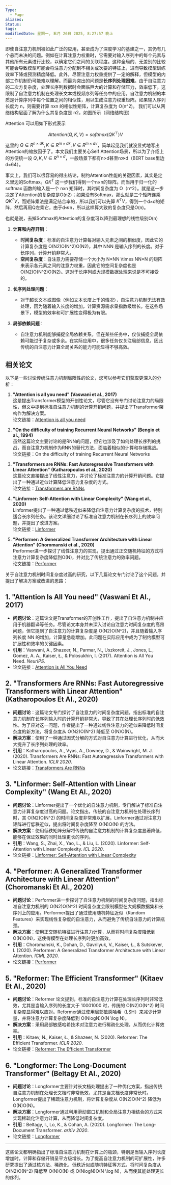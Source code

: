 ```yaml
---
Type:
  - Page
aliases: 
Status: 
tags: 
modifiedDate: 星期一, 五月 26日 2025, 8:27:57 晚上
---
```

即使自注意力机制被如此广泛的应用，甚至成为了深度学习的基建之一，其仍有几个悬而未决的问题。例如在计算注意力权重时，它需要对输入序列中的每个元素与其他所有元素进行比较，以确定它们之间的关联程度。这种全局的、无差别的比较可能会导致模型可能会将注意力分配到不相关或次要的特征上，进而导致模型训练效率下降或预测精度降低。此外，尽管注意力权重提供了一定的解释，但模型的内部工作机制仍可能难以理解。而最为突出的问题是**长序列处理困难**。由于自注意力的二次方复杂度，处理长序列数据时会面临巨大的计算和存储压力，效率低下。这限制了自注意力机制在处理长文本或视频序列等任务中的应用。自注意力机制的本质是计算序列中每个位置之间的相似性，用以生成注意力权重矩阵。如果输入序列长度为 n，则需要计算 nxn 的相似性矩阵，计算复杂度为 O(n^2)。
我们可以从网络结构层面了解为什么其复杂度是 n2，如图所示（网络结构图）

Attention 可以用如下形式表示

$$
Attention(Q,K,V)=softmax(QK^⊤)V
$$

这里的 $Q∈R^{n×dk},K∈R^{m×dk},V∈R^{m×dv}$，简单起见我们就没显式地写出Attention的缩放因子了。本文我们主要关心Self Attention场景，所以为了介绍上的方便统一设 $Q,K,V∈R^{n×d}$，一般场景下都有n>d甚至n≫d（BERT base里边d=64）。

事实上，我们可以很容易的得出结论，制约Attention性能的关键因素，其实是定义里边的Softmax。$QK^T$ 这一步我们得到一个n×n的矩阵。而当用于归一化的 softmax 函数的输入是一个 nxn 矩阵时，其时间复杂度为 O（n^2）。就是这一步决定了Attention的复杂度是O(n2)；如果没有Softmax，那么就是三个矩阵连乘 $QK^TV$，而矩阵乘法是满足结合率的，所以我们可以先算 $K^TV$，得到一个d×d的矩阵，然后再用Q左乘它，由于d≪n，所以这样算大致的复杂度只是O(n)。

 也就是说，去掉Softmax的Attention的复杂度可以降到最理想的线性级别O(n)
 
1. **计算和内存开销**：
    
    - **时间复杂度**：标准的自注意力计算每对输入元素之间的相似度，因此它的计算复杂度是 O(N2)O(N^2)O(N2)，其中 NNN 是输入序列的长度。对于长序列，计算开销非常大。
    - **空间复杂度**：自注意力需要存储一个大小为 N×NN \times NN×N 的矩阵来表示各元素之间的注意力权重，因此它的空间复杂度也是 O(N2)O(N^2)O(N2)。这对于长序列或大规模数据处理来说是不可接受的。
2. **长序列处理问题**：
    
    - 对于超长文本或图像（例如文本长度上千的情况），自注意力机制无法有效处理，因为随着输入长度的增加，计算资源需求呈指数级增长。在这些场景下，模型的效率和可扩展性变得极为有限。
3. **局部依赖问题**：
    - 自注意力机制能够捕捉全局依赖关系，但在某些任务中，仅仅捕捉全局依赖可能过于复杂或多余。在实际应用中，很多任务仅关注局部信息，因此传统的自注意力计算全局关系的能力可能显得不够高效。

## 相关论文

以下是一些讨论传统注意力机制局限性的论文，您可以参考它们获取更深入的分析：

1. **"Attention is all you need" (Vaswani et al., 2017)**  
    这是提出Transformer模型的开创性论文，尽管它没有专门讨论注意力的局限性，但文中提到标准自注意力机制的计算开销问题，并提出了Transformer架构作为解决方案。  
    论文链接：[Attention is all you need](https://arxiv.org/abs/1706.03762)
    
2. **"On the difficulty of training Recurrent Neural Networks" (Bengio et al., 1994)**  
    虽然这篇论文主要讨论的是RNN的问题，但它也涉及了如何处理长序列的挑战，而自注意力机制作为RNN的替代方法，面临着相似的计算和存储挑战。  
    论文链接：On the difficulty of training Recurrent Neural Networks
    
3. **"Transformers are RNNs: Fast Autoregressive Transformers with Linear Attention" (Katharopoulos et al., 2020)**  
    这篇论文直接提出了线性注意力，并讨论了标准注意力的计算开销问题。它提出了一种通过近似计算降低注意力复杂度的方式。  
    论文链接：[Transformers are RNNs](https://arxiv.org/abs/2006.16236)
    
4. **"Linformer: Self-Attention with Linear Complexity" (Wang et al., 2020)**  
    Linformer提出了一种通过低秩近似来降低自注意力计算复杂度的技术，特别适合长序列任务。该论文详细讨论了标准自注意力机制在长序列上的效率问题，并提出了改进方案。  
    论文链接：[Linformer](https://arxiv.org/abs/2006.04768)
    
5. **"Performer: A Generalized Transformer Architecture with Linear Attention" (Choromanski et al., 2020)**  
    Performer进一步探讨了线性注意力的实现，提出通过正交随机特征的方式将注意力计算复杂度降低到O(N)，并对比了传统注意力的效率问题。  
    论文链接：[Performer](https://arxiv.org/abs/2009.14794)

关于自注意力机制时间复杂度过高的研究，以下几篇论文专门讨论了这个问题，并提出了解决方案或改进的思路：

## 1. **"Attention Is All You need" (Vaswani Et Al., 2017)**

- **问题讨论**：这篇论文是Transformer的开创性工作，提出了自注意力机制并应用于机器翻译等任务。尽管论文本身并未深入讨论自注意力时间复杂度的高昂问题，但它提到了自注意力的计算复杂度是 O(N2)O(N^2)，并且随着输入序列长度 NN 的增加，计算量急剧增加。此问题在实际应用中成为了制约模型可扩展性和效率的关键因素。
- **引用**：Vaswani, A., Shazeer, N., Parmar, N., Uszkoreit, J., Jones, L., Gomez, A. A., Kaiser, Ł., & Polosukhin, I. (2017). Attention is All You Need. _NeurIPS_.
- 论文链接：[Attention is All You Need](https://arxiv.org/abs/1706.03762)

## 2. **"Transformers Are RNNs: Fast Autoregressive Transformers with Linear Attention" (Katharopoulos Et Al., 2020)**

- **问题讨论**：这篇论文专门探讨了自注意力的时间复杂度问题，指出标准的自注意力机制在长序列输入时的计算开销非常大，导致了其在处理长序列时的低效性。为了应对这一问题，作者提出了一种通过线性注意力的近似来降低时间复杂度的新方法，将复杂度从 O(N2)O(N^2) 降低至 O(N)O(N)。
- **解决方案**：使用了一种通过因式分解的方式对自注意力计算进行优化，从而大大提升了长序列处理的效率。
- **引用**：Katharopoulos, A., Vyas, A., Downey, D., & Wainwright, M. J. (2020). Transformers Are RNNs: Fast Autoregressive Transformers with Linear Attention. _ICLR 2020_.
- 论文链接：[Transformers Are RNNs](https://arxiv.org/abs/2006.16236)

## 3. **"Linformer: Self-Attention with Linear Complexity" (Wang Et Al., 2020)**

- **问题讨论**：Linformer提出了一个优化的自注意力机制，专门解决了标准自注意力计算复杂度过高的问题。论文指出，传统的自注意力机制在处理长序列时，其 O(N2)O(N^2) 的时间复杂度非常难以扩展。Linformer通过对注意力矩阵进行低秩近似，提出将时间复杂度降至 O(N)O(N) 的方法。
- **解决方案**：使用低秩矩阵分解将传统的自注意力机制的计算复杂度显著降低，能够在保证效果的同时处理更长的序列。
- **引用**：Wang, S., Zhai, X., Yao, L., & Liu, L. (2020). Linformer: Self-Attention with Linear Complexity. _ICL 2020_.
- 论文链接：[Linformer: Self-Attention with Linear Complexity](https://arxiv.org/abs/2006.04768)

## 4. **"Performer: A Generalized Transformer Architecture with Linear Attention" (Choromanski Et Al., 2020)**

- **问题讨论**：Performer进一步探讨了自注意力机制的时间复杂度问题，指出标准自注意力机制的 O(N2)O(N^2) 时间复杂度会限制模型在大规模数据集和长序列上的应用。Performer提出了通过使用随机特征近似（Random Features）来实现线性复杂度的自注意力，从而避免了传统自注意力的计算瓶颈。
- **解决方案**：使用正交随机特征进行注意力计算，从而将时间复杂度降低到 O(N)O(N)，这使得模型在处理长序列时更加高效。
- **引用**：Choromanski, K., Dohan, D., Gavrilyuk, V., Kaiser, Ł., & Sutskever, I. (2020). Performer: A Generalized Transformer Architecture with Linear Attention. _ICML 2020_.
- 论文链接：[Performer](https://arxiv.org/abs/2009.14794)

## 5. **"Reformer: The Efficient Transformer" (Kitaev Et Al., 2020)**

- **问题讨论**：Reformer 论文提到，标准的自注意力计算在处理长序列时非常低效，尤其是当输入序列的长度大于 10001000 时，传统的 O(N2)O(N^2) 时间复杂度显得难以应对。Reformer通过使用局部敏感哈希（LSH）来减少计算量，并将注意力计算复杂度降低到 O(Nlog⁡N)O(N \log N)。
- **解决方案**：采用局部敏感哈希技术对注意力进行稀疏化处理，从而优化计算效率。
- **引用**：Kitaev, N., Kaiser, Ł., & Shazeer, N. (2020). Reformer: The Efficient Transformer. _ICLR 2020_.
- 论文链接：[Reformer: The Efficient Transformer](https://arxiv.org/abs/2001.04451)

## 6. **"Longformer: The Long-Document Transformer" (Beltagy Et Al., 2020)**

- **问题讨论**：Longformer主要针对长文档处理提出了一种优化方案，指出传统自注意力机制在处理长文档时非常低效，尤其是当文档长度非常长时。Longformer提出了稀疏注意力机制，将计算复杂度从 O(N2)O(N^2) 降低为 O(N)O(N)。
- **解决方案**：Longformer通过利用滑动窗口机制和全局注意力相结合的方式来实现稀疏化注意力计算，从而降低时间复杂度。
- **引用**：Beltagy, I., Lo, K., & Cohan, A. (2020). Longformer: The Long-Document Transformer. _arXiv 2020_.
- 论文链接：[Longformer](https://arxiv.org/abs/2004.05150)

---

这些论文都明确指出了标准自注意力机制在计算上的瓶颈，特别是当输入序列长度增加时，计算和存储开销呈平方级增长。为了提高自注意力机制的可扩展性，许多研究提出了通过核方法、稀疏化、低秩近似或随机特征等方式，将时间复杂度从 O(N2)O(N^2) 降低至 O(N)O(N) 或 O(Nlog⁡N)O(N \log N)，从而使其能处理更长的序列。
